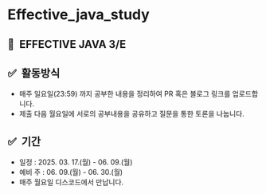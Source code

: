# Effective_java_study

## 📖  EFFECTIVE JAVA 3/E


## ✅  활동방식


- 매주 일요일(23:59) 까지 공부한 내용을 정리하여 PR 혹은 블로그 링크를 업로드합니다.
- 제출 다음 월요일에 서로의 공부내용을 공유하고 질문을 통한 토론을 나눕니다.

## ✅  기간


- 일정 : 2025. 03. 17.(월) - 06. 09.(월)
- 예비 주 : 06. 09.(월) - 06. 30.(월)
- 매주 월요일 디스코드에서 만납니다.
